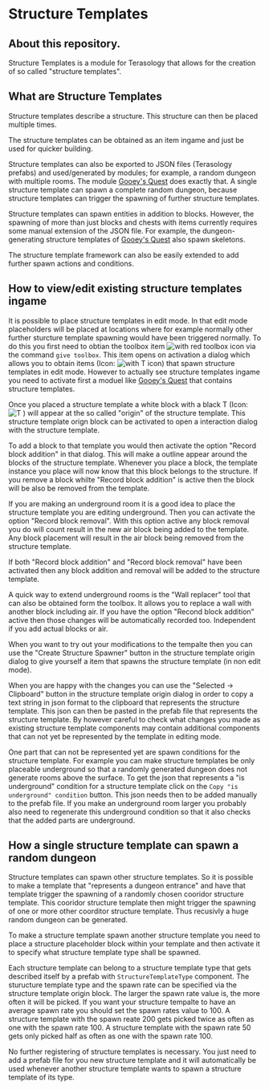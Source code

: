 #  Structure Templates

## About this repository.

Structure Templates is a module for Terasology that allows for the creation of so called "structure templates".


## What are Structure Templates

Structure templates describe a structure. This structure can then be placed multiple times.

The structure templates can be obtained as an item ingame and just be used for quicker building.

Structure templates can also be exported to JSON files (Terasology prefabs) and used/generated by modules; for example, a random dungeon with multiple rooms. The module [Gooey's Quest](https://github.com/Terasology/GooeysQuests) does exactly that. A single structure template can spawn a complete random dungeon, because structure templates can trigger the spawning of further structure templates.

Structure templates can spawn entities in addition to blocks. However, the spawning of more than just blocks and chests with items currently requires some manual extension of the JSON file. For example, the dungeon-generating structure templates of  [Gooey's Quest](https://github.com/Terasology/GooeysQuests) also spawn skeletons.

The structure template framework can also be easily extended to add further spawn actions and conditions.

## How to view/edit existing structure templates ingame

It is possible to place structure templates in edit mode. In that edit mode placeholders will be placed at locations where for example normally other further sturcture template spawning would have been triggered normally. To do this you first need to obtian the toolbox item ![with red toolbox icon](assets/textures/Toolbox16x16.png) via the command `give toolbox`. This item opens on activation a dialog which allows you to obtain items (Icon: ![with T icon](assets/textures/StructureTemplateOrigin.png)) that spawn structure templates in edit mode. However to actually see structure templates ingame you need to activate first a moduel like [Gooey's Quest](https://github.com/Terasology/GooeysQuests) that contains structure templates. 

Once you placed a structure template a white block with a black T (Icon: ![T](assets/textures/StructureTemplateOrigin.png)
) will  appear at the so called "origin" of the structure template.
This structure template orign block can be activated to open a interaction dialog with the structure template.

To add a block to that template you would then activate the option "Record block addition" in that dialog. This will make a outline appear around the blocks of the structure template. Whenever you place a block, the template instance you place will now know that this block belongs to the structure. If you remove a block whilte "Record block addition" is active then the block will be also be removed from the template.

If you are making an underground room it is a good idea to place the structure template you are editing underground. Then you can activate the option "Record block removal". With this option active any block removal you do will count result in the new air block being added to the template. Any block placement will result in the air block being removed from the structure template.

If both "Record block addition" and "Record block removal" have been activated then any block addition and removal will be added to the structure template.

A quick way to extend underground rooms is the "Wall replacer" tool that can also be obtained form the toolbox. It allows you to replace a wall with another block including air. If you have the option "Recond block addition" active then those changes will be automatically recorded too. Independent if you add actual blocks or air.

When you want to try out your modifications to the tempalte then you can use the "Create Structure Spawner" button in the structure template origin dialog to give yourself a item that spawns the structure template (in non edit mode).

When you are happy with the changes you can use the "Selected -> Clipboard" button in the structure template origin dialog in order to copy a text string in json format to the clipboard that represents the structure template. This json can then be pasted in the prefab file that represents the structure template. By however careful to check what changes you made as existing structure template components may contain additional components that can not yet be represented by the template in editing mode.

One part that can not be represented yet are spawn conditions for the structure template. For example you can make structure templates be only placeable underground so that a randomly generated dungeon does not generate rooms above the surface. To get the json that represents a "is underground" condition for a structure template click on the `Copy "is underground" condition` button. This json needs then to be added manually to the prefab file. If you make an underground room larger you probably also need to regenerate this underground condition so that it also checks that the added parts are underground.


## How a single structure template can spawn a random dungeon

Structure templates can spawn other structure templates. So it is possible to make a template that "represents a dungeon entrance" and have that template trigger the spawning of a randomly chosen cooridor structure template. This cooridor structure template then might trigger the spawning of one or more other coorditor structure template. Thus recusivly a huge random dungeon can be generated.

To make a structure template spawn another structure template you need to place a structure placeholder block within your template and then activate it to specify what structure template type shall be spawned.

Each structure template can belong to a structure template type that gets described itself by a prefab with `StructureTemplateType` component. The sturucture template type and the spawn rate can be specified via the structure template origin block. The larger the spawn rate value is, the more often it will be picked. If you want your structure tempalte to have an average spawn rate you should set the spawn rates value to 100. A structure template with the spawn reate 200 gets picked twice as often as one with the spawn rate 100. A structure template with the spawn rate 50 gets only picked half as often as one with the spawn rate 100.

No further registering of structure templates is necessary. You just need to add a prefab file for you new structure template and it will automatically be used whenever another structure template wants to spawn a structure template of its type.
